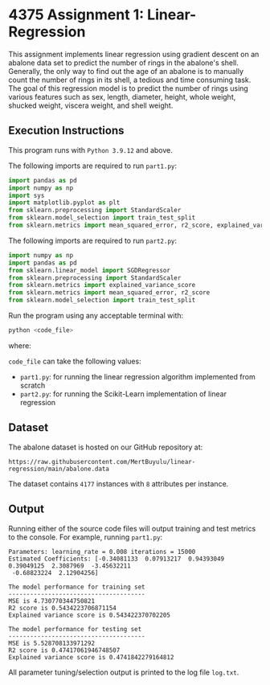 # 4375 Assignment 1: Linear-Regression

This assignment implements linear regression using gradient descent on an abalone data set to predict the number of rings in the abalone's shell. Generally, the only way to find out the age of an abalone is to manually count the number of rings in its shell, a tedious and time consuming task. The goal of this regression model is to predict the number of rings using various features such as sex, length, diameter, height, whole weight, shucked weight, viscera weight, and shell weight. 

## Execution Instructions

This program runs with `Python 3.9.12` and above.

The following imports are required to run `part1.py`:

```python
import pandas as pd
import numpy as np
import sys
import matplotlib.pyplot as plt
from sklearn.preprocessing import StandardScaler
from sklearn.model_selection import train_test_split
from sklearn.metrics import mean_squared_error, r2_score, explained_variance_score
```

The following imports are required to run `part2.py`:

```python
import numpy as np
import pandas as pd
from sklearn.linear_model import SGDRegressor
from sklearn.preprocessing import StandardScaler
from sklearn.metrics import explained_variance_score
from sklearn.metrics import mean_squared_error, r2_score
from sklearn.model_selection import train_test_split
```

Run the program using any acceptable terminal with:

```bash
python <code_file>
```

where:

`code_file` can take the following values:
- `part1.py`: for running the linear regression algorithm implemented from scratch
- `part2.py`: for running the Scikit-Learn implementation of linear regression

## Dataset

The abalone dataset is hosted on our GitHub repository at:

```text
https://raw.githubusercontent.com/MertBuyulu/linear-regression/main/abalone.data
```

The dataset contains `4177` instances with `8` attributes per instance.

## Output

Running either of the source code files will output training and test metrics to the console. For example, running `part1.py`:

```text
Parameters: learning_rate = 0.008 iterations = 15000
Estimated Coefficients: [-0.34081133  0.07913217  0.94393049  0.39049125  2.3087969  -3.45632211
 -0.68823224  2.12904256]

The model performance for training set
--------------------------------------
MSE is 4.730770344750821
R2 score is 0.5434223706871154
Explained variance score is 0.543422370702205

The model performance for testing set
--------------------------------------
MSE is 5.528708133971292
R2 score is 0.47417061946748507
Explained variance score is 0.4741842279164812
```

All parameter tuning/selection output is printed to the log file `log.txt`.